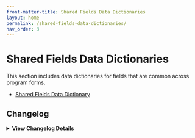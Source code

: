 ```yaml
---
front-matter-title: Shared Fields Data Dictionaries
layout: home
permalink: /shared-fields-data-dictionaries/
nav_order: 3
---
```


<!-- Folder-level landing page for /docs/data-dictionaries/ -->

# Shared Fields Data Dictionaries

This section includes data dictionaries for fields that are common across program forms.

- [Shared Fields Data Dictionary]({{site.baseurl}}/all-programs-shared-fields/)

## Changelog

<details markdown="1">
  <summary><strong>View Changelog Details</strong></summary>

### 2025

- **2025-10-04**: Adds collapsible `<details markdown="1"></details>` section to the changelog. Adds year subsection to better organize long changelog lists.
- **2025-09-30**: Adds initial Markdown file.

</details>
